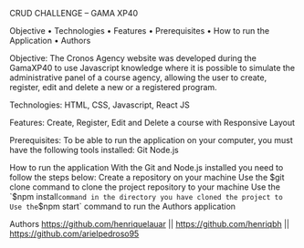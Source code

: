 CRUD CHALLENGE – GAMA XP40

Objective • Technologies • Features • Prerequisites • How to run the Application • Authors

Objective: The Cronos Agency website was developed during the GamaXP40 to use Javascript knowledge where it is possible to simulate the administrative panel of a course agency, allowing the user to create, register, edit and delete a new or a registered program.

Technologies: HTML, CSS, Javascript, React JS 

Features: Create, Register, Edit and Delete a course with Responsive Layout 

Prerequisites: 
To be able to run the application on your computer, you must have the following tools installed: 
Git 
Node.js 

How to run the application
With the Git and Node.js installed you need to follow the steps below:
Create a repository on your machine
Use the $git clone command to clone the project repository to your machine
Use the `$npm install` command in the directory you have cloned the project to
Use the `$npm start` command to run the Authors application

Authors
https://github.com/henriquelauar || https://github.com/henriqbh || https://github.com/arielpedroso95


